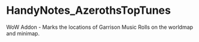# HandyNotes_AzerothsTopTunes
WoW Addon - Marks the locations of Garrison Music Rolls on the worldmap and minimap.
